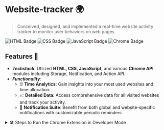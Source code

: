 # Website-tracker 🌍
> Conceived, designed, and implemented a real-time website activity tracker to monitor user behaviors on web pages.

![HTML Badge](https://img.shields.io/badge/-HTML5-E34F26?style=flat&logo=html5&logoColor=white)
![CSS Badge](https://img.shields.io/badge/-CSS3-1572B6?style=flat&logo=css3&logoColor=white)
![JavaScript Badge](https://img.shields.io/badge/-JavaScript-black?style=flat&logo=javascript)
![Chrome Badge](https://img.shields.io/badge/-Chrome-4285F4?style=flat&logo=google-chrome&logoColor=white)

## Features 🚀
- ***Techstack***: Utilized **HTML, CSS, JavaScript**, and various **Chrome API** modules including Storage, Notification, and Action API.
- ***Functionality***:
  - ⏰ **Time Analytics**: Gain insights into your most used websites and time allocation.
  - 📈 **Detailed Data**: Access comprehensive data for all visited websites and track your activity.
  - 🔔 **Notification Suite**: Benefit from both global and website-specific notifications with customizable periodic reminders.

<details>
  <summary>🛠️ Steps to Run the Chrome Extension in Developer Mode</summary>

1. **Open Browser**: Preferably Chrome, others may also work.
2. **Navigate to Extensions**: 
   - Click on the three vertical dots in the top-right corner 📍.
   - Hover over "More Tools" and select "Extensions". Or directly type `chrome://extensions/` in the address bar and hit `Enter`.
3. **Enable Developer Mode**: 
   - Look for the "Developer mode" toggle in the top-right corner and activate it.
4. **Load Unpacked Extension**: 
   - You'll now see options: `Load unpacked`, `Pack extension`, and `Update`. Choose `Load unpacked`.
5. **Pick Your Extension's Directory**: 
   - A file browser will pop up. Navigate to where your extension's resources reside (like `manifest.json`).
   - Confirm your selection by pressing the "Select Folder" button.
</details>
